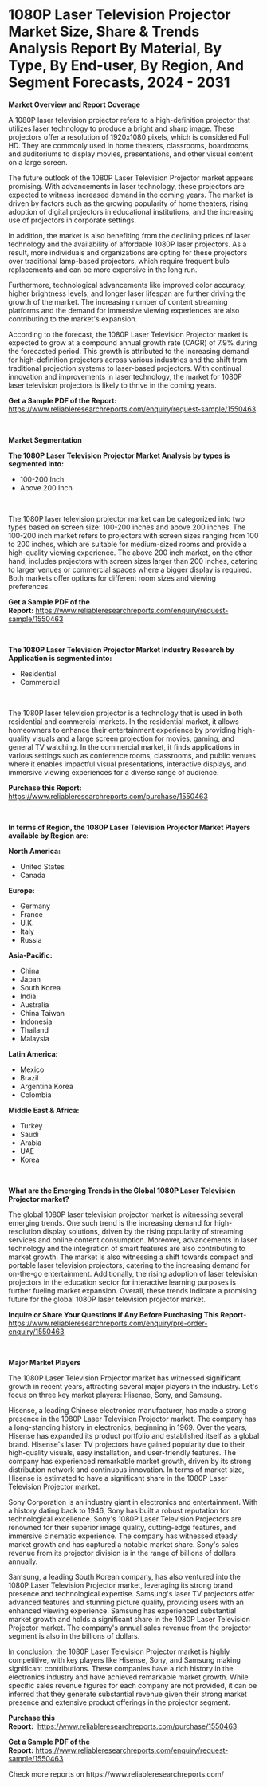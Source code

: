 <p><h1>1080P Laser Television Projector Market Size, Share & Trends Analysis Report By Material, By Type, By End-user, By Region, And Segment Forecasts, 2024 - 2031</h1></p><p><strong>Market Overview and Report Coverage</strong></p>
<p><p>A 1080P laser television projector refers to a high-definition projector that utilizes laser technology to produce a bright and sharp image. These projectors offer a resolution of 1920x1080 pixels, which is considered Full HD. They are commonly used in home theaters, classrooms, boardrooms, and auditoriums to display movies, presentations, and other visual content on a large screen.</p><p>The future outlook of the 1080P Laser Television Projector market appears promising. With advancements in laser technology, these projectors are expected to witness increased demand in the coming years. The market is driven by factors such as the growing popularity of home theaters, rising adoption of digital projectors in educational institutions, and the increasing use of projectors in corporate settings.</p><p>In addition, the market is also benefiting from the declining prices of laser technology and the availability of affordable 1080P laser projectors. As a result, more individuals and organizations are opting for these projectors over traditional lamp-based projectors, which require frequent bulb replacements and can be more expensive in the long run.</p><p>Furthermore, technological advancements like improved color accuracy, higher brightness levels, and longer laser lifespan are further driving the growth of the market. The increasing number of content streaming platforms and the demand for immersive viewing experiences are also contributing to the market's expansion.</p><p>According to the forecast, the 1080P Laser Television Projector market is expected to grow at a compound annual growth rate (CAGR) of 7.9% during the forecasted period. This growth is attributed to the increasing demand for high-definition projectors across various industries and the shift from traditional projection systems to laser-based projectors. With continual innovation and improvements in laser technology, the market for 1080P laser television projectors is likely to thrive in the coming years.</p></p>
<p><strong>Get a Sample PDF of the Report:</strong> <a href="https://www.reliableresearchreports.com/enquiry/request-sample/1550463">https://www.reliableresearchreports.com/enquiry/request-sample/1550463</a></p>
<p>&nbsp;</p>
<p><strong>Market Segmentation</strong></p>
<p><strong>The 1080P Laser Television Projector Market Analysis by types is segmented into:</strong></p>
<p><ul><li>100-200 Inch</li><li>Above 200 Inch</li></ul></p>
<p>&nbsp;</p>
<p><p>The 1080P laser television projector market can be categorized into two types based on screen size: 100-200 inches and above 200 inches. The 100-200 inch market refers to projectors with screen sizes ranging from 100 to 200 inches, which are suitable for medium-sized rooms and provide a high-quality viewing experience. The above 200 inch market, on the other hand, includes projectors with screen sizes larger than 200 inches, catering to larger venues or commercial spaces where a bigger display is required. Both markets offer options for different room sizes and viewing preferences.</p></p>
<p><strong>Get a Sample PDF of the Report:</strong>&nbsp;<a href="https://www.reliableresearchreports.com/enquiry/request-sample/1550463">https://www.reliableresearchreports.com/enquiry/request-sample/1550463</a></p>
<p>&nbsp;</p>
<p><strong>The 1080P Laser Television Projector Market Industry Research by Application is segmented into:</strong></p>
<p><ul><li>Residential</li><li>Commercial</li></ul></p>
<p>&nbsp;</p>
<p><p>The 1080P laser television projector is a technology that is used in both residential and commercial markets. In the residential market, it allows homeowners to enhance their entertainment experience by providing high-quality visuals and a large screen projection for movies, gaming, and general TV watching. In the commercial market, it finds applications in various settings such as conference rooms, classrooms, and public venues where it enables impactful visual presentations, interactive displays, and immersive viewing experiences for a diverse range of audience.</p></p>
<p><strong>Purchase this Report:</strong>&nbsp; <a href="https://www.reliableresearchreports.com/purchase/1550463">https://www.reliableresearchreports.com/purchase/1550463</a></p>
<p>&nbsp;</p>
<p><strong>In terms of Region, the 1080P Laser Television Projector Market Players available by Region are:</strong></p>
<p>
    <p> <strong> North America: </strong>
        <ul>
            <li>United States</li>
            <li>Canada</li>
        </ul>
        </p> 
    <p> <strong> Europe: </strong>
        <ul>
            <li>Germany</li>
            <li>France</li>
            <li>U.K.</li>
            <li>Italy</li>
            <li>Russia</li>
        </ul>
        </p> 
    <p> <strong> Asia-Pacific: </strong>
        <ul>
            <li>China</li>
            <li>Japan</li>
            <li>South Korea</li>
            <li>India</li>
            <li>Australia</li>
            <li>China Taiwan</li>
            <li>Indonesia</li>
            <li>Thailand</li>
            <li>Malaysia</li>
        </ul>
        </p> 
    <p> <strong> Latin America: </strong>
        <ul>
            <li>Mexico</li>
            <li>Brazil</li>
            <li>Argentina Korea</li>
            <li>Colombia</li>
        </ul>
        </p> 
    <p> <strong> Middle East & Africa: </strong>
        <ul>
            <li>Turkey</li>
            <li>Saudi</li>
            <li>Arabia</li>
            <li>UAE</li>
            <li>Korea</li>
        </ul>
    </p>
    </p>
<p>&nbsp;</p>
<p><strong>What are the Emerging Trends in the Global 1080P Laser Television Projector market?</strong></p>
<p><p>The global 1080P laser television projector market is witnessing several emerging trends. One such trend is the increasing demand for high-resolution display solutions, driven by the rising popularity of streaming services and online content consumption. Moreover, advancements in laser technology and the integration of smart features are also contributing to market growth. The market is also witnessing a shift towards compact and portable laser television projectors, catering to the increasing demand for on-the-go entertainment. Additionally, the rising adoption of laser television projectors in the education sector for interactive learning purposes is further fueling market expansion. Overall, these trends indicate a promising future for the global 1080P laser television projector market.</p></p>
<p><strong>Inquire or Share Your Questions If Any Before Purchasing This Report</strong>- <a href="https://www.reliableresearchreports.com/enquiry/pre-order-enquiry/1550463">https://www.reliableresearchreports.com/enquiry/pre-order-enquiry/1550463</a></p>
<p>&nbsp;</p>
<p><strong>Major Market Players</strong></p>
<p><p>The 1080P Laser Television Projector market has witnessed significant growth in recent years, attracting several major players in the industry. Let's focus on three key market players: Hisense, Sony, and Samsung.</p><p>Hisense, a leading Chinese electronics manufacturer, has made a strong presence in the 1080P Laser Television Projector market. The company has a long-standing history in electronics, beginning in 1969. Over the years, Hisense has expanded its product portfolio and established itself as a global brand. Hisense's laser TV projectors have gained popularity due to their high-quality visuals, easy installation, and user-friendly features. The company has experienced remarkable market growth, driven by its strong distribution network and continuous innovation. In terms of market size, Hisense is estimated to have a significant share in the 1080P Laser Television Projector market.</p><p>Sony Corporation is an industry giant in electronics and entertainment. With a history dating back to 1946, Sony has built a robust reputation for technological excellence. Sony's 1080P Laser Television Projectors are renowned for their superior image quality, cutting-edge features, and immersive cinematic experience. The company has witnessed steady market growth and has captured a notable market share. Sony's sales revenue from its projector division is in the range of billions of dollars annually.</p><p>Samsung, a leading South Korean company, has also ventured into the 1080P Laser Television Projector market, leveraging its strong brand presence and technological expertise. Samsung's laser TV projectors offer advanced features and stunning picture quality, providing users with an enhanced viewing experience. Samsung has experienced substantial market growth and holds a significant share in the 1080P Laser Television Projector market. The company's annual sales revenue from the projector segment is also in the billions of dollars.</p><p>In conclusion, the 1080P Laser Television Projector market is highly competitive, with key players like Hisense, Sony, and Samsung making significant contributions. These companies have a rich history in the electronics industry and have achieved remarkable market growth. While specific sales revenue figures for each company are not provided, it can be inferred that they generate substantial revenue given their strong market presence and extensive product offerings in the projector segment.</p></p>
<p><strong>Purchase this Report:</strong>&nbsp;&nbsp;<a href="https://www.reliableresearchreports.com/purchase/1550463">https://www.reliableresearchreports.com/purchase/1550463</a></p>
<p></p>
<p><strong>Get a Sample PDF of the Report:</strong>&nbsp;<a href="https://www.reliableresearchreports.com/enquiry/request-sample/1550463">https://www.reliableresearchreports.com/enquiry/request-sample/1550463</a></p>
<p>Check more reports on https://www.reliableresearchreports.com/</p>